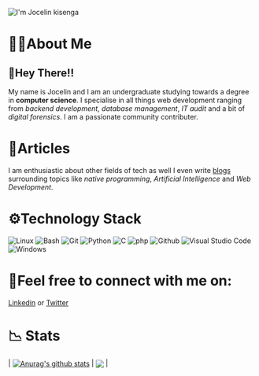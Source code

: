 ![I'm Jocelin kisenga](https://user-images.githubusercontent.com/75522169/169711855-104f408b-99e8-42aa-b00c-49fcf867a0b1.png)

# 👨🏾About Me

## 👋Hey There!! 

My name is Jocelin and I am an undergraduate studying towards a degree in **computer science**. I specialise in all things web development ranging from *backend development*, *database management*, *IT audit* and a bit of *digital forensics*. I am a passionate community contributer. 

  
# 📜Articles

I am enthusiastic about other fields of tech as well I even write [blogs](https://lushidev.com/) surrounding topics like *native programming*, *Artificial Intelligence* and *Web Development*.

    
# ⚙Technology Stack

![Linux](https://img.shields.io/badge/Linux-FCC624?style=for-the-badge&logo=linux&logoColor=black)
![Bash](https://img.shields.io/badge/GNU%20Bash-4EAA25?style=for-the-badge&logo=GNU%20Bash&logoColor=white)
![Git](https://img.shields.io/badge/GIT-E44C30?style=for-the-badge&logo=git&logoColor=white)
![Python](https://img.shields.io/badge/python-3670A0?style=for-the-badge&logo=python&logoColor=ffdd54)
![C](https://img.shields.io/badge/C-00599C?style=for-the-badge&logo=c&logoColor=white)
![php](https://img.shields.io/badge/php-00599C?style=for-the-badge&logo=php&logoColor=white)
![Github](https://img.shields.io/badge/GitHub-100000?style=for-the-badge&logo=github&logoColor=white)
![Visual Studio Code](https://img.shields.io/badge/Visual%20Studio%20Code-0078d7.svg?style=for-the-badge&logo=visual-studio-code&logoColor=white)
![Windows](https://img.shields.io/badge/Windows-0078D6?style=for-the-badge&logo=windows&logoColor=white)


# 🔗Feel free to connect with me on:
 
 [Linkedin](https://www.linkedin.com/in/jocelinkisenga/) or [Twitter](https://twitter.com/jocelin_kisenga)

# 📉 Stats

| <a href="https://github.com/anuraghazra/github-readme-stats"><img align="center" src="https://github-readme-stats.vercel.app/api?username=jocelinkisenga&show_icons=true&include_all_commits=true&theme=buefy&hide_border=true" alt="Anurag's github stats" /></a> | <a href="https://github.com/anuraghazra/github-readme-stats"><img align="center" src="https://github-readme-stats.vercel.app/api/top-langs/?username=jocelinkisenga&layout=compact&theme=buefy&hide_border=true" /></a> |
